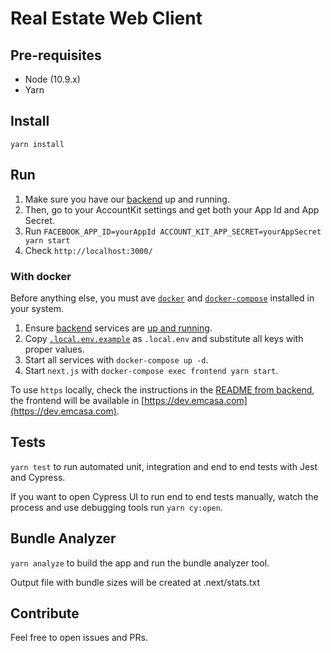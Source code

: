 # Real Estate Web Client

## Pre-requisites

 - Node (10.9.x)
 - Yarn

## Install

`yarn install`

## Run

1. Make sure you have our [backend][0] up and running.
1. Then, go to your AccountKit settings and get both your App Id and App Secret.
1. Run `FACEBOOK_APP_ID=yourAppId ACCOUNT_KIT_APP_SECRET=yourAppSecret yarn start`
1. Check `http://localhost:3000/`

### With docker

Before anything else, you must ave [`docker`][1]  and [`docker-compose`][2] installed in your system.

1. Ensure [backend][0] services are [up and running][3].
1. Copy [`.local.env.example`][4] as `.local.env` and substitute all keys with proper values.
1. Start all services with `docker-compose up -d`.
1. Start `next.js` with `docker-compose exec frontend yarn start`.

To use `https` locally, check the instructions in the [README from backend][5], the frontend will be available in [https://dev.emcasa.com](https://dev.emcasa.com).

## Tests

`yarn test` to run automated unit, integration and end to end tests with Jest and Cypress.

If you want to open Cypress UI to run end to end tests manually, watch the process and use debugging tools run `yarn cy:open`.

## Bundle Analyzer

`yarn analyze` to build the app and run the bundle analyzer tool.

Output file with bundle sizes will be created at .next/stats.txt

## Contribute

Feel free to open issues and PRs.

[0]: https://github.com/emcasa/backend
[1]: https://docs.docker.com/install/
[2]: https://docs.docker.com/compose/install/
[3]: https://github.com/emcasa/backend#using-docker
[4]: https://github.com/emcasa/frontend/blob/33bc74222d283892710e43fae58c2841588bf109/.local.env.example
[5]: https://github.com/emcasa/backend#enable-https-locally
